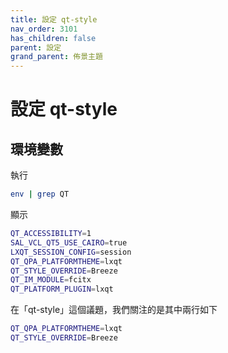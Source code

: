 ```yaml
---
title: 設定 qt-style
nav_order: 3101
has_children: false
parent: 設定
grand_parent: 佈景主題
---
```



# 設定 qt-style


## 環境變數

執行

``` sh
env | grep QT
```

顯示

``` sh
QT_ACCESSIBILITY=1
SAL_VCL_QT5_USE_CAIRO=true
LXQT_SESSION_CONFIG=session
QT_QPA_PLATFORMTHEME=lxqt
QT_STYLE_OVERRIDE=Breeze
QT_IM_MODULE=fcitx
QT_PLATFORM_PLUGIN=lxqt
```

在「qt-style」這個議題，我們關注的是其中兩行如下

``` sh
QT_QPA_PLATFORMTHEME=lxqt
QT_STYLE_OVERRIDE=Breeze
```
